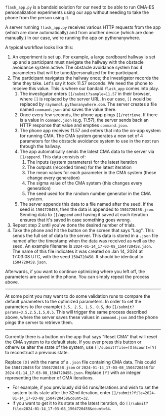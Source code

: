 `flask_app.py` is a bandaid solution for our need to be able to run CMA-ES personalization experiments using our app without needing to take the phone from the person using it.

A server running `flask_app.py` receives various HTTP requests from the app (which are done automatically) and from another device (which are done manually.) In our case, we're running the app on pythonanywhere.

A typical workflow looks like this:

1. An experiment is set up. For example, a large cardboard hallway is set up and a participant must navigate the hallway with the obstacle avoidance system active. The obstacle avoidance system has 4 parameters that will be tuned/personalized for the participant.
2. The participant navigates the hallway once; the investigator records the time they take. Let's say it took 11.57 seconds. We need the phone to receive this value. This is where our bandaid `flask_app` comes into play.
    1. The investigator enters `[]/submit?sample=11.57` in their browser, where `[]` is replaced by the server URL. In our case, `[]` would be replaced by `raymondl.pythonanywhere.com`. The server creates a file named `command.json` and saves the value there.
    2. Once every few seconds, the phone app pings `[]/retrieve`. If there is a value in `command.json` (e.g. 11.57), the server sends back an HTTP response that value and empties `command.json`.
    3. The phone app receives 11.57 and enters that into the on-app system for running CMA. The CMA system generates a new set of 4 parameters for the obstacle avoidance system to use in the next run through the hallway.
    4. The app automatically sends the latest CMA data to the server via `[]/append`. This data consists of:
        1. The inputs (system parameters) for the latest iteration
        2. The outputs (recorded times) for the latest iteration
        3. The mean values for each parameter in the CMA system (these change every generation)
        4. The sigma value of the CMA system (this changes every generation)
        5. The seed used for the random number generator in the CMA system.
    10. The server appends this data to a file named after the seed. If the seed is `1504720458`, then the data is appended to `1504720458.json`. Sending data to `[]/append` and having it saved at each iteration ensures that it's saved in case something goes wrong.
4. Repeat step 2 until you've done the desired number of trials.
5. Take the phone and hit the button on the screen that says "Log". This sends the full set of data to the server. This data is stored in a `.json` file named after the timestamp when the data was received as well as the seed. An example filename is `2024-01-14_17-03-08_1504720458.json`. The name of this file indicates it was created on Jan 14, 2024 at 17:03:08 UTC, with the seed `1504720458`. It should be identical to `1504720458.json`.

Afterwards, if you want to continue optimizing where you left off, the parameters are saved in the phone. You can simply repeat the process above.

---

At some point you may want to do some validation runs to compare the default parameters to the optimized parameters. In order to set the parameters to (for example) `3.5, 2.5, 1.5, 0.5`, do `[]/submit?params=3.5,2.5,1.5,0.5`. This will trigger the same process described above, where the server saves these values in `command.json` and the phone pings the server to retrieve them.

---

Currently there is a button on the app that says "Reset CMA" that will reset the CMA system to its default state. If you ever press this button or otherwise alter the state of the system, use `[]/submit?file=[X]&count=[Y]` to reconstruct a previous state.

Replace `[X]` with the name of a `.json` file containing CMA data. This could be `1504720458` for `1504720458.json` or `2024-01-14_17-03-08_1504720458` for `2024-01-14_17-03-08_1504720458.json`. Replace `[Y]` with an integer representing the number of CMA iterations.
* For example, if you previously did 64 runs/iterations and wish to set the system to its state after the 32nd iteration, enter `[]/submit?file=2024-01-14_17-03-08_1504720458&count=32`.
* If you want to get it to its state at the latest iteration, do `[]/submit?file=2024-01-14_17-03-08_1504720458&count=64`.